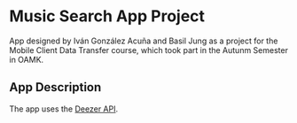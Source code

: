 # Music Search App Project

App designed by Iván González Acuña and Basil Jung as a project for the Mobile Client Data Transfer course, which took part in the Autunm Semester in OAMK.

## App Description

The app uses the [Deezer API](https://developers.deezer.com/api).
